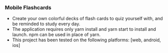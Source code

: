 ### Mobile Flashcards
- Create your own colorful decks of flash cards to quiz yourself with, and be reminded to study every day.
- The application requires only yarn install and yarn start to install and launch. npm can be used in place of yarn.
- This project has been tested on the following platforms: [web, android, ios]
